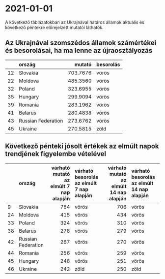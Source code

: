 # 2021-01-01
A következő táblázatokban az Ukrajnával határos államok aktuális és következő péntekre előrejelzett mutatói láthatók.
## Az Ukrajnával szomszédos államok számértékei és besorolásai, ha ma lenne az újraosztályozás

|   |ország             |   mutató|besorolás |
|:--|:------------------|--------:|:---------|
|12 |Slovakia           | 703.7676|vörös     |
|22 |Moldova            | 485.3560|vörös     |
|32 |Poland             | 323.6955|vörös     |
|35 |Hungary            | 299.9094|vörös     |
|39 |Romania            | 283.1962|vörös     |
|41 |Belarus            | 280.4838|vörös     |
|43 |Russian Federation | 273.6762|vörös     |
|45 |Ukraine            | 270.5815|zöld      |
## Következő pénteki jósolt értékek az elmúlt napok trendjének figyelembe vételével
|   |ország             | várható mutató az elmúlt 7 nap alapján|várható besorolás az elmúlt 7 nap alapján | várható mutató az elmúlt 14 nap alapján|várható besorolás az elmúlt 14 nap alapján |
|:--|:------------------|--------------------------------------:|:-----------------------------------------|---------------------------------------:|:------------------------------------------|
|9  |Slovakia           |                                    784|vörös                                     |                                     706|vörös                                      |
|24 |Moldova            |                                    415|vörös                                     |                                     434|vörös                                      |
|33 |Poland             |                                    324|vörös                                     |                                     310|vörös                                      |
|38 |Belarus            |                                    278|vörös                                     |                                     279|vörös                                      |
|42 |Russian Federation |                                    267|vörös                                     |                                     270|vörös                                      |
|44 |Romania            |                                    256|vörös                                     |                                     259|vörös                                      |
|45 |Hungary            |                                    248|vörös                                     |                                     251|vörös                                      |
|46 |Ukraine            |                                    242|zöld                                      |                                     250|zöld                                       |
